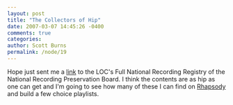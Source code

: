 ```yaml
---
layout: post
title: "The Collectors of Hip"
date: 2007-03-07 14:45:26 -0400
comments: true
categories: 
author: Scott Burns
permalink: /node/19
---
```


Hope just sent me a [link][0] to the LOC's Full National Recording Registry of the National Recording Preservation Board.  I think the contents are as hip as one can get and I'm going to see how many of these I can find on [Rhapsody][1] and build a few choice playlists.

[0]:http://www.loc.gov/rr/record/nrpb/registry/
[1]:http://www.rhapsody.com
